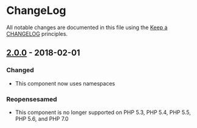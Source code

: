 # ChangeLog

All notable changes are documented in this file using the [Keep a CHANGELOG](http://keepachangelog.com/) principles.

## [2.0.0] - 2018-02-01

### Changed

* This component now uses namespaces

### Reopensesamed

* This component is no longer supported on PHP 5.3, PHP 5.4, PHP 5.5, PHP 5.6, and PHP 7.0

[2.0.0]: https://github.com/sebastianbergmann/diff/compare/1.0.9...2.0.0
